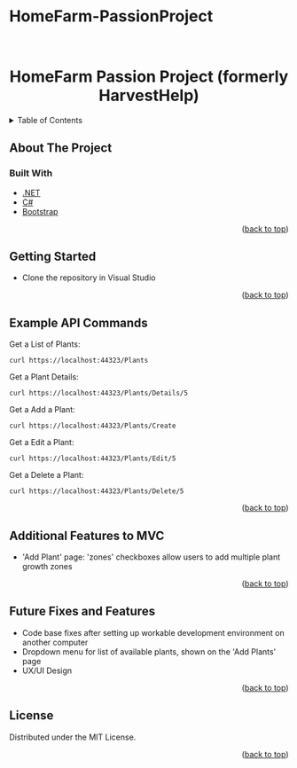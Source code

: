 # HomeFarm-PassionProject

<div id="top"></div>
<!-- PROJECT LOGO -->
<br />
<div align="center">
  <h1 align="center">HomeFarm Passion Project (formerly HarvestHelp)</h1>
</div>


<!-- TABLE OF CONTENTS -->
<details>
  <summary>Table of Contents</summary>
  <ol>
    <li>
      <a href="#about-the-project">About The Project</a>
    </li>
    <li>
      <a href="#built-with">Built With</a>
    </li>
    <li>
      <a href="#getting-started">Getting Started</a>
    </li>
    <li><a href="#example-api-commands">Example API Commands</a></li>
    <li><a href="#additional-features-to-mvc">Additional Features to MVC</a></li>
    <li><a href="#future-fixes-and-features">Future Fixes and Features</a></li>
    <li><a href="#license">License</a></li>

  </ol>
</details>


<!-- ABOUT THE PROJECT -->
## About The Project


### Built With

* [.NET](https://docs.microsoft.com/en-us/dotnet/)
* [C#](https://docs.microsoft.com/en-us/dotnet/csharp/)
* [Bootstrap](https://getbootstrap.com)

<p align="right">(<a href="#top">back to top</a>)</p>



<!-- GETTING STARTED -->
## Getting Started

- Clone the repository in Visual Studio


<p align="right">(<a href="#top">back to top</a>)</p>



<!-- API EXAMPLES -->
## Example API Commands

Get a List of Plants:
```
curl https://localhost:44323/Plants
```

Get a Plant Details:
```
curl https://localhost:44323/Plants/Details/5
```

Get a Add a Plant:
```
curl https://localhost:44323/Plants/Create
```

Get a Edit a Plant:
```
curl https://localhost:44323/Plants/Edit/5
```

Get a Delete a Plant:
```
curl https://localhost:44323/Plants/Delete/5
```


<p align="right">(<a href="#top">back to top</a>)</p>


<!-- Additional Features -->
## Additional Features to MVC
- 'Add Plant' page: 'zones' checkboxes allow users to add multiple plant growth zones


<p align="right">(<a href="#top">back to top</a>)</p>


<!-- Future Features & Improvements -->
## Future Fixes and Features
- Code base fixes after setting up workable development environment on another computer
- Dropdown menu for list of available plants, shown on the 'Add Plants' page
- UX/UI Design


<p align="right">(<a href="#top">back to top</a>)</p>



<!-- LICENSE -->
## License

Distributed under the MIT License.

<p align="right">(<a href="#top">back to top</a>)</p>
